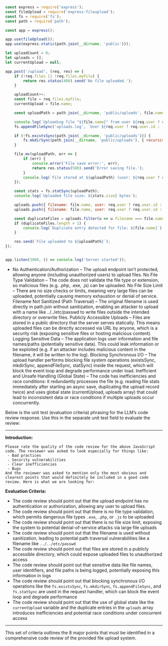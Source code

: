 ```javascript
const express = require('express');
const fileUpload = require('express-fileupload');
const fs = require('fs');
const path = require('path');

const app = express();

app.use(fileUpload());
app.use(express.static(path.join(__dirname, 'public')));

let uploadCount = 0;
let uploads = [];          
let currentUpload = null;  

app.post('/upload', (req, res) => {
    if (!req.files || !req.files.myFile) {
        return res.status(400).send('No file uploaded.');
    }

    uploadCount++;
    const file = req.files.myFile;
    currentUpload = file.name;  

    const uploadPath = path.join(__dirname, 'public/uploads', file.name);

    console.log(`Uploading file "${file.name}" from user ${req.user ? req.user.id : 'unknown'}`);
    fs.appendFileSync('uploads.log', `User ${req.user ? req.user.id : 'anonymous'} uploading file: ${file.name}\n`);

    if (!fs.existsSync(path.join(__dirname, 'public/uploads'))) {
        fs.mkdirSync(path.join(__dirname, 'public/uploads'), { recursive: true });
    }

    file.mv(uploadPath, err => {
        if (err) {
            console.error('File save error:', err);
            return res.status(500).send('Error saving file.');
        }
        console.log(`File stored at ${uploadPath} (user: ${req.user ? req.user.id : 'guest'})`);
    });

    const stats = fs.statSync(uploadPath);
    console.log(`Uploaded file size: ${stats.size} bytes`);

    uploads.push({ filename: file.name, user: req.user ? req.user.id : 'guest', size: stats.size });
    uploads.push({ filename: file.name, user: req.user ? req.user.id : 'guest', size: stats.size });

    const duplicateFiles = uploads.filter(u => u.filename === file.name);
    if (duplicateFiles.length > 1) {
        console.log(`Duplicate entry detected for file: ${file.name}`);
    }

    res.send(`File uploaded to ${uploadPath}`);
});


app.listen(3000, () => console.log('Server started'));

```
- No Authentication/Authorization – The upload endpoint isn’t protected, allowing anyone (including unauthorized users) to upload files.
No File Type Validation – The code does not validate the file type or extension, so malicious files (e.g. .php, .exe, .js) can be uploaded.
No File Size Limit – There are no size checks or limits, meaning very large files can be uploaded, potentially causing memory exhaustion or denial of service.
Filename Not Sanitized (Path Traversal) – The original filename is used directly in path.join without sanitization, enabling an attacker to upload with a name like ../../etc/passwd to write files outside the intended directory or overwrite files.
Publicly Accessible Uploads – Files are stored in a public directory that the server serves statically. This means uploaded files can be directly accessed via URL by anyone, which is a security risk (exposing sensitive files or hosting malicious content).
Logging Sensitive Data – The application logs user information and file names/paths (potentially sensitive data). This could leak information or be exploited (e.g. if an attacker includes malicious content in the filename, it will be written to the log).
Blocking Synchronous I/O – The upload handler performs blocking file system operations (existsSync, mkdirSync, appendFileSync, statSync) inside the request, which will block the event loop and degrade performance under load.
Inefficient and Unsafe Handling (Global State) – The code has inefficiencies and race conditions: it redundantly processes the file (e.g. reading file stats immediately after starting an async save, duplicating the upload record twice) and uses global state (currentUpload, uploads array) that could lead to inconsistent data or race conditions if multiple uploads occur concurrently.


Below is the unit test (evaluation criteria) phrasing for the LLM’s code review response. Use this in the separate unit test field to evaluate the review:

---

**Introduction:**

```
Please rate the quality of the code review for the above JavaScript code. The reviewer was asked to look especially for things like:
 - Bad practices
 - Security vulnerabilities
 - Clear inefficiencies
 - Bugs
And the reviewer was asked to mention only the most obvious and clearest points that would definitely be included in a good code review. Here is what we are looking for:
```

**Evaluation Criteria:**

- The code review should point out that the upload endpoint has no authentication or authorization, allowing any user to upload files. 
- The code review should point out that there is no file type validation, which permits dangerous file types  `.exe`, `.php`, or `.js` to be uploaded 
- The code review should point out that there is no file size limit, exposing the system to potential denial-of-service attacks via large file uploads 
- The code review should point out that the filename is used without sanitization, leading to potential path traversal vulnerabilities like a filename like `../../etc/passwd` 
- The code review should point out that files are stored in a publicly accessible directory, which could expose uploaded files to unauthorized access 
- The code review should point out that sensitive data like file names, user identifiers, and file paths is being logged, potentially exposing this information in logs 
- The code review should point out that blocking synchronous I/O operations like the `fs.existsSync`, `fs.mkdirSync`, `fs.appendFileSync`, and `fs.statSync` are used in the request handler, which can block the event loop and degrade performance 
- The code review should point out that the use of global state like the `currentUpload` variable and the duplicate entries in the `uploads` array introduces inefficiencies and potential race conditions under concurrent access 

---

This set of criteria outlines the 8 major points that must be identified in a comprehensive code review of the provided file upload system.